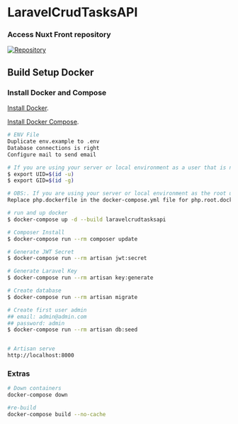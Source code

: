 # LaravelCrudTasksAPI

### Access Nuxt Front repository 

[![Repository](https://img.shields.io/badge/Nuxt-Frontend-1daf2f?style=for-the-badge&logo=vue&logoColor=white)](https://github.com/wbilibio/nuxt-crud-tasks-front)


## Build Setup Docker


### Install Docker and Compose
<a href="https://docs.docker.com/engine/install/">Install Docker</a>.

<a href="https://docs.docker.com/compose/install/">Install Docker Compose</a>.

```bash
# ENV File
Duplicate env.example to .env
Database connections is right
Configure mail to send email

# If you are using your server or local environment as a user that is not root
$ export UID=$(id -u)
$ export GID=$(id -g)

# OBS:. If you are using your server or local environment as the root user
Replace php.dockerfile in the docker-compose.yml file for php.root.dockerfile

# run and up docker
$ docker-compose up -d --build laravelcrudtasksapi

# Composer Install
$ docker-compose run --rm composer update

# Generate JWT Secret
$ docker-compose run --rm artisan jwt:secret

# Generate Laravel Key
$ docker-compose run --rm artisan key:generate

# Create database
$ docker-compose run --rm artisan migrate

# Create first user admin
## email: admin@admin.com
## password: admin
$ docker-compose run --rm artisan db:seed 


# Artisan serve
http://localhost:8000

```

### Extras

```sh
# Down containers 
docker-compose down

#re-build
docker-compose build --no-cache
